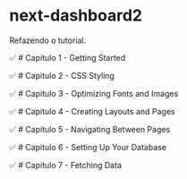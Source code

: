 # next-dashboard2
Refazendo o tutorial.

:white_check_mark: # Capitulo 1 - Getting Started

:white_check_mark: # Capitulo 2 - CSS Styling

:white_check_mark: # Capitulo 3 - Optimizing Fonts and Images

:white_check_mark: # Capitulo 4 - Creating Layouts and Pages

:white_check_mark: # Capitulo 5 - Navigating Between Pages

:white_check_mark: # Capitulo 6 - Setting Up Your Database

:white_check_mark: # Capitulo 7 - Fetching Data